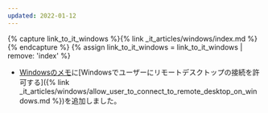 ```yaml
---
updated: 2022-01-12
---
```

{% capture link_to_it_windows %}{% link _it_articles/windows/index.md %}{% endcapture %}
{% assign link_to_it_windows = link_to_it_windows | remove: 'index' %}

- [Windowsのメモ]({{link_to_it_windows}})に[Windowsでユーザーにリモートデスクトップの接続を許可する]({% link _it_articles/windows/allow_user_to_connect_to_remote_desktop_on_windows.md %})を追加しました。